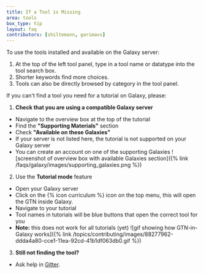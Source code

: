 ```yaml
---
title: If a Tool is Missing
area: tools
box_type: tip
layout: faq
contributors: [shiltemann, garimavs]
---
```


To use the tools installed and available on the Galaxy server:

1. At the top of the left tool panel, type in a tool name or datatype into the tool search box.
2. Shorter keywords find more choices.
3. Tools can also be directly browsed by category in the tool panel.

If you can't find a tool you need for a tutorial on Galaxy, please:

1. **Check that you are using a compatible Galaxy server**
  - Navigate to the overview box at the top of the tutorial
  - Find the **"Supporting Materials"** section
  - Check **"Available on these Galaxies"**
  - If your server is not listed here, the tutorial is not supported on your Galaxy server
  - You can create an account on one of the supporting Galaxies
  ![screenshot of overview box with available Galaxies section]({% link /faqs/galaxy/images/supporting_galaxies.png %})

2. Use the **Tutorial mode** feature
  - Open your Galaxy server
  - Click on the {% icon curriculum %} icon on the top menu, this will open the GTN inside Galaxy.
  - Navigate to your tutorial
  - Tool names in tutorials will be blue buttons that open the correct tool for you
  - **Note:** this does not work for all tutorials (yet)
  ![gif showing how GTN-in-Galaxy works]({% link /topics/contributing/images/88277962-ddda4a80-cce1-11ea-92cd-41b1df063db0.gif %})

3. **Still not finding the tool?**
  - Ask help in [Gitter]({{site.gitter_url}}).